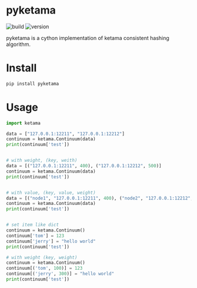 pyketama
========
![build](https://img.shields.io/travis/maralla/pyketama.svg)
![version](https://img.shields.io/pypi/v/pyketama.svg)

pyketama is a cython implementation of ketama consistent hashing algorithm.


Install
=======

```bash
pip install pyketama
```


Usage
=====

```python
import ketama

data = ["127.0.0.1:12211", "127.0.0.1:12212"]
continuum = ketama.Continuum(data)
print(continuum['test'])


# with weight, (key, weith)
data = [("127.0.0.1:12211", 400), ("127.0.0.1:12212", 500)]
continuum = ketama.Continuum(data)
print(continuum['test'])


# with value, (key, value, weight)
data = [("node1", "127.0.0.1:12211", 400), ("node2", "127.0.0.1:12212", 500)]
continuum = ketama.Continuum(data)
print(continuum['test'])


# set item like dict
continuum = ketama.Continuum()
continuum['tom'] = 123
continuum['jerry'] = "hello world"
print(continuum['test'])

# with weight (key, weight)
continuum = ketama.Continuum()
continuum[('tom', 100)] = 123
continuum[('jerry', 300)] = "hello world"
print(continuum['test'])
```
